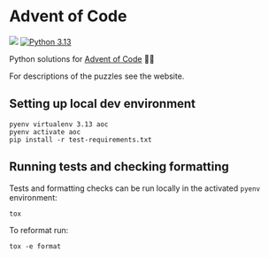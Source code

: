 # Advent of Code

![](https://github.com/jswarburton/advent-of-code-2023/workflows/Python%20CI/badge.svg)
[![Python 3.13](https://img.shields.io/badge/python-3.13-blue.svg)](https://www.python.org/downloads/release/python-3130/)

Python solutions for [Advent of Code](https://adventofcode.com) 🎄🎅

For descriptions of the puzzles see the website.

## Setting up local dev environment

    pyenv virtualenv 3.13 aoc
    pyenv activate aoc
    pip install -r test-requirements.txt

## Running tests and checking formatting

Tests and formatting checks can be run locally in the activated `pyenv` environment:

    tox

To reformat run:

    tox -e format
